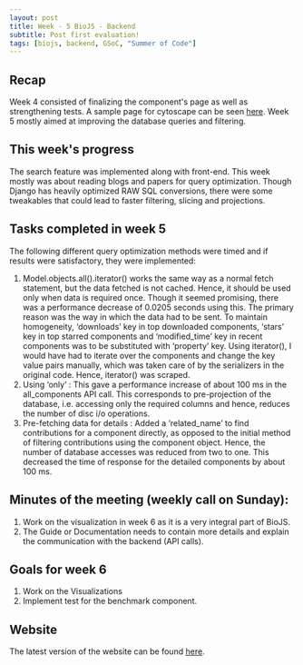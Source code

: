 ```yaml
---
layout: post
title: Week - 5 BioJS - Backend  
subtitle: Post first evaluation!
tags: [biojs, backend, GSoC, "Summer of Code"]
---
```


## Recap
Week 4 consisted of finalizing the component's page as well as strengthening tests. A sample page for cytoscape can be seen [here](http://139.59.93.32/biojs-frontend/dist/#/component/cytoscape). Week 5 mostly aimed at improving the database queries and filtering.

## This week's progress
The search feature was implemented along with front-end. This week mostly was about reading blogs and papers for query optimization. Though Django has heavily optimized RAW SQL conversions, there were some tweakables that could lead to faster filtering, slicing and projections.

## Tasks completed in week 5
  The following different query optimization methods were timed and if results were satisfactory, they were implemented:
  1. Model.objects.all().iterator() works the same way as a normal fetch statement, but the data fetched is not cached. Hence, it should be used only when data is required once. Though it seemed promising, there was a performance decrease of 0.0205 seconds using this. The primary reason was the way in which the data had to be sent. To maintain homogeneity, ‘downloads’ key in top downloaded components, ‘stars’ key in top starred components and ‘modified_time’ key in recent components was to be substituted with ‘property’ key. Using iterator(), I would have had to iterate over the components and change the key value pairs manually, which was taken care of by the serializers in the original code. Hence, iterator() was scraped.
  2. Using ‘only’ : This gave a performance increase of about 100 ms in the all_components API call. This corresponds to pre-projection of the database, i.e. accessing only the required columns and hence, reduces the number of disc i/o operations.
  3. Pre-fetching data for details : Added a ‘related_name’ to find contributions for a component directly, as opposed to the initial method of filtering contributions using the component object. Hence, the number of database accesses was reduced from two to one. This decreased the time of response for the detailed components by about 100 ms.

## Minutes of the meeting (weekly call on Sunday):
  1. Work on the visualization in week 6 as it is a very integral part of BioJS.
  2. The Guide or Documentation needs to contain more details and explain the communication with the backend (API calls).

## Goals for week 6
  1. Work on the Visualizations
  2. Implement test for the benchmark component.

## Website
The latest version of the website can be found [here](http://139.59.93.32/biojs-frontend/dist/#/).